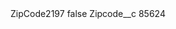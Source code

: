 <?xml version="1.0" encoding="UTF-8"?>
<CustomMetadata xmlns="http://soap.sforce.com/2006/04/metadata" xmlns:xsi="http://www.w3.org/2001/XMLSchema-instance" xmlns:xsd="http://www.w3.org/2001/XMLSchema">
    <label>ZipCode2197</label>
    <protected>false</protected>
    <values>
        <field>Zipcode__c</field>
        <value xsi:type="xsd:string">85624</value>
    </values>
</CustomMetadata>
